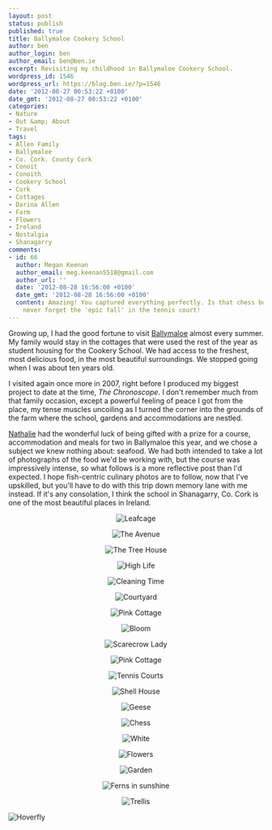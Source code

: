 ```yaml
---
layout: post
status: publish
published: true
title: Ballymaloe Cookery School
author: ben
author_login: ben
author_email: ben@ben.ie
excerpt: Revisiting my childhood in Ballymaloe Cookery School.
wordpress_id: 1546
wordpress_url: https://blog.ben.ie/?p=1546
date: '2012-08-27 00:53:22 +0100'
date_gmt: '2012-08-27 00:53:22 +0100'
categories:
- Nature
- Out &amp; About
- Travel
tags:
- Allen Family
- Ballymaloe
- Co. Cork. County Cork
- Conoit
- Conoith
- Cookery School
- Cork
- Cottages
- Darina Allen
- Farm
- Flowers
- Ireland
- Nostalgia
- Shanagarry
comments:
- id: 66
  author: Megan Keenan
  author_email: meg.keenan5518@gmail.com
  author_url: ''
  date: '2012-08-28 16:56:00 +0100'
  date_gmt: '2012-08-28 16:56:00 +0100'
  content: Amazing! You captured everything perfectly. Is that chess board new? Ill
    never forget the 'epic fall' in the tennis court!
---
```

<p style="text-align: left;">Growing up, I had the good fortune to visit <a href="https://www.cookingisfun.ie" target="_blank">Ballymaloe</a> almost every summer. My family would stay in the cottages that were used the rest of the year as student housing for the Cookery School. We had access to the freshest, most delicious food, in the most beautiful surroundings. We stopped going when I was about ten years old.</p>
<p style="text-align: left;">I visited again once more in 2007, right before I produced my biggest project to date at the time, <em>The Chronoscope</em>. I don't remember much from that family occasion, except a powerful feeling of peace I got from the place, my tense muscles uncoiling as I turned the corner into the grounds of the farm where the school, gardens and accommodations are nestled.</p>
<p style="text-align: left;"><a href="https://nathalie.ie/blog" target="_blank">Nathalie</a> had the wonderful luck of being gifted with a prize for a course, accommodation and meals for two in Ballymaloe this year, and we chose a subject we knew nothing about: seafood. We had both intended to take a lot of photographs of the food we'd be working with, but the course was impressively intense, so what follows is a more reflective post than I'd expected. I hope fish-centric culinary photos are to follow, now that I've upskilled, but you'll have to do with this trip down memory lane with me instead. If it's any consolation, I think the school in Shanagarry, Co. Cork is one of the most beautiful places in Ireland.</p>
<p style="text-align: center;"><img class="aligncenter" alt="Leafcage" src="https://farm9.staticflickr.com/8308/7866646852_a45f99ae2e_b.jpg" /></p>
<p style="text-align: center;"><img alt="The Avenue" src="https://farm9.staticflickr.com/8288/7866646404_40ffa948e9_b.jpg" /></p>
<p style="text-align: center;"><img alt="The Tree House" src="https://farm9.staticflickr.com/8446/7866646188_cce6b871f2_b.jpg" /></p>
<p style="text-align: center;"><img alt="High Life" src="https://farm9.staticflickr.com/8436/7866645922_a7756dca77_b.jpg" /></p>
<p style="text-align: center;"><img alt="Cleaning Time" src="https://farm9.staticflickr.com/8296/7866645916_d248652514_b.jpg" /></p>
<p style="text-align: center;"><img alt="Courtyard" src="https://farm8.staticflickr.com/7117/7866645882_f52e23591f_b.jpg" /></p>
<p style="text-align: center;"><img alt="Pink Cottage" src="https://farm9.staticflickr.com/8428/7866645860_0c0d4683fa_b.jpg" /></p>
<p style="text-align: center;"><img alt="Bloom" src="https://farm9.staticflickr.com/8307/7866645738_172f92864b_b.jpg" /></p>
<p style="text-align: center;"><img alt="Scarecrow Lady" src="https://farm9.staticflickr.com/8435/7866645732_b5d1b572de_o.jpg" /></p>
<p style="text-align: center;"><img alt="Pink Cottage" src="https://farm9.staticflickr.com/8293/7866645238_5d8b13d7f3_o.jpg" /></p>
<p style="text-align: center;"><img alt="Tennis Courts" src="https://farm8.staticflickr.com/7276/7866645134_8606995f44_o.jpg" /></p>
<p style="text-align: center;"><img alt="Shell House" src="https://farm9.staticflickr.com/8304/7866644996_a94a57482f_o.jpg" /></p>
<p style="text-align: center;"><img alt="Geese" src="https://farm9.staticflickr.com/8427/7866644640_9fff19b20f_o.jpg" /></p>
<p style="text-align: center;"><img alt="Chess" src="https://farm8.staticflickr.com/7274/7866644410_b2194017d4_o.jpg" /></p>
<p style="text-align: center;"><img alt="White" src="https://farm9.staticflickr.com/8433/7866644386_17fac02310_o.jpg" /></p>
<p style="text-align: center;"><img alt="Flowers" src="https://farm8.staticflickr.com/7274/7866644190_b8f163cc6d_o.jpg" /></p>
<p style="text-align: center;"><img alt="Garden" src="https://farm8.staticflickr.com/7265/7866644182_5bd3d02665_o.jpg" /></p>
<p style="text-align: center;"><img alt="Ferns in sunshine" src="https://farm8.staticflickr.com/7269/7866643932_d691420b93_o.jpg" /></p>
<p style="text-align: center;"><img alt="Trellis" src="https://farm9.staticflickr.com/8289/7866643768_4f8c81fec8_o.jpg" /></p>
<p><img class="aligncenter" alt="Hoverfly" src="https://farm9.staticflickr.com/8288/7866643514_c53df0562d_o.jpg" /></p>
